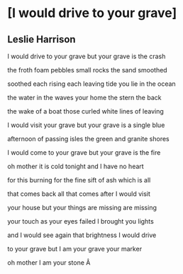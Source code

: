 # [I would drive to your grave]
## Leslie Harrison
I would drive to your grave but your grave is the crash

the froth foam pebbles small rocks the sand smoothed

soothed each rising each leaving tide you lie in the ocean

the water in the waves your home the stern the back

the wake of a boat those curled white lines of leaving

I would visit your grave but your grave is a single blue

afternoon of passing isles the green and granite shores

I would come to your grave but your grave is the fire

oh mother it is cold tonight and I have no heart

for this burning for the fine sift of ash which is all

that comes back all that comes after I would visit

your house but your things are missing are missing

your touch as your eyes failed I brought you lights

and I would see again that brightness I would drive

to your grave but I am your grave your marker

oh mother I am your stone
Â